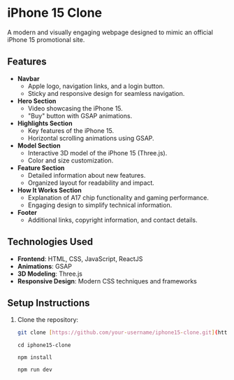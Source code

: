 <html>
<head>
<title>iPhone 15 Clone</title>
</head>
<body>
<h1>iPhone 15 Clone</h1>
<p>A modern and visually engaging webpage designed to mimic an official iPhone 15 promotional site.</p>

<h2>Features</h2>
<ul>
<li><strong>Navbar</strong>
<ul>
<li>Apple logo, navigation links, and a login button.</li>
<li>Sticky and responsive design for seamless navigation.</li>
</ul>
</li>
<li><strong>Hero Section</strong>
<ul>
<li>Video showcasing the iPhone 15.</li>
<li>"Buy" button with GSAP animations.</li>
</ul>
</li>
<li><strong>Highlights Section</strong>
<ul>
<li>Key features of the iPhone 15.</li>
<li>Horizontal scrolling animations using GSAP.</li>
</ul>
</li>
<li><strong>Model Section</strong>
<ul>
<li>Interactive 3D model of the iPhone 15 (Three.js).</li>
<li>Color and size customization.</li>
</ul>
</li>
<li><strong>Feature Section</strong>
<ul>
<li>Detailed information about new features.</li>
<li>Organized layout for readability and impact.</li>
</ul>
</li>
<li><strong>How It Works Section</strong>
<ul>
<li>Explanation of A17 chip functionality and gaming performance.</li>
<li>Engaging design to simplify technical information.</li>
</ul>
</li>
<li><strong>Footer</strong>
<ul>
<li>Additional links, copyright information, and contact details.</li>
</ul>
</li>
</ul>

<h2>Technologies Used</h2>
<ul>
<li><strong>Frontend</strong>: HTML, CSS, JavaScript, ReactJS</li>
<li><strong>Animations</strong>: GSAP</li>
<li><strong>3D Modeling</strong>: Three.js</li>
<li><strong>Responsive Design</strong>: Modern CSS techniques and frameworks</li>
</ul>

<h2>Setup Instructions</h2>
<ol>
<li>Clone the repository:</li>

```bash
git clone [https://github.com/your-username/iphone15-clone.git](https://github.com/your-username/iphone15-clone.git)
```
```
cd iphone15-clone
```
```
npm install
```
```
npm run dev
```